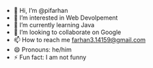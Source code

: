 - 👋 Hi, I’m @pifarhan
- 👀 I’m interested in Web Devolpement
- 🌱 I’m currently learning Java 
- 💞️ I’m looking to collaborate on Google
- 📫 How to reach me farhan3.14159@gmail.com 
- 😄 Pronouns: he/him
- ⚡ Fun fact: I am not funny

<!---
pifarhan/pifarhan is a ✨ special ✨ repository because its `README.md` (this file) appears on your GitHub profile.
You can click the Preview link to take a look at your changes.
--->
